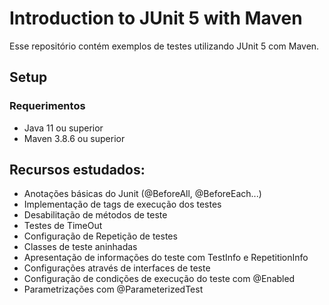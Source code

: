 # Introduction to JUnit 5 with Maven

Esse repositório contém exemplos de testes utilizando JUnit 5 com Maven.

## Setup
### Requerimentos
* Java 11 ou superior
* Maven 3.8.6 ou superior

## Recursos estudados:

* Anotações básicas do Junit (@BeforeAll, @BeforeEach...)
* Implementação de tags de execução dos testes
* Desabilitação de métodos de teste
* Testes de TimeOut 
* Configuração de Repetição de testes
* Classes de teste aninhadas
* Apresentação de informações do teste com TestInfo e RepetitionInfo 
* Configurações através de interfaces de teste
* Configuração de condições de execução do teste com @Enabled
* Parametrizações com @ParameterizedTest